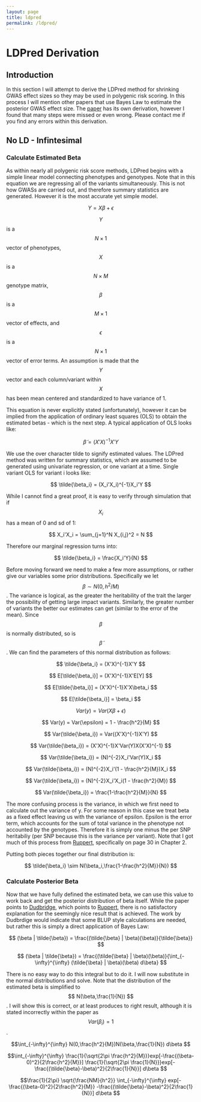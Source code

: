 ```yaml
---
layout: page
title: ldpred
permalink: /ldpred/
---
```



# LDPred Derivation

## Introduction

In this section I will attempt to derive the LDPred method for shrinking GWAS effect sizes so they may be used in polygenic risk scoring.  In this process I will mention other papers that use Bayes Law to estimate the posterior GWAS effect size.  The [paper](https://www.cell.com/action/showPdf?pii=S0002-9297%2815%2900365-1) has its own derivation, however I found that many steps were missed or even wrong.  Please contact me if you find any errors within this derivation.

## No LD - Infintesimal

### Calculate Estimated Beta

As within nearly all polygenic risk score methods, LDPred begins with a simple linear model connecting phenotypes and genotypes.  Note that in this equation we are regressing all of the variants simultaneously.  This is not how GWASs are carried out, and therefore summary statistics are generated.  However it is the most accurate yet simple model.

$$ Y = X\beta + \epsilon $$

$$Y$$ is a $$N \times 1$$ vector of phenotypes, $$X$$ is a $$N \times M$$ genotype matrix, $$\beta$$ is a $$M \times 1$$ vector of effects, and $$\epsilon$$ is a $$N \times 1$$ vector of error terms.  An assumption is made that the $$Y$$ vector and each column/variant within $$X$$ has been mean centered and standardized to have variance of 1.

This equation is never explicitly stated (unfortunately), however it can be implied from the application of ordinary least squares (OLS) to obtain the estimated betas - which is the next step.  A typical application of OLS looks like:

$$ \tilde{\beta} = (X'X)^{-1}X'Y $$

We use the over character tilde to signify estimated values.  The LDPred method was written for summary statistics, which are assumed to be generated using univariate regression, or one variant at a time.  Single variant OLS for variant i looks like:

$$ \tilde{\beta_i} = (X_i'X_i)^{-1}X_i'Y $$

While I cannot find a great proof, it is easy to verify through simulation that if $$X_i$$ has a mean of 0 and sd of 1:

$$ X_i'X_i = \sum_{j=1}^N X_{i,j}^2 = N $$

Therefore our marginal regression turns into:

$$ \tilde{\beta_i} = \frac{X_i'Y}{N} $$

Before moving forward we need to make a few more assumptions, or rather give our variables some prior distributions.  Specifically we let $$ \beta \sim N(0,h^2/M) $$. The variance is logical, as the greater the heritability of the trait the larger the possibility of getting large impact variants.  Similarly, the greater number of variants the better our estimates can get (similar to the error of the mean).  Since $$\beta$$ is normally distributed, so is $$\tilde{\beta}$$.  We can find the parameters of this normal distribution as follows:

$$ \tilde{\beta_i} = (X'X)^{-1}X'Y $$

$$ E[\tilde{\beta_i}] = (X'X)^{-1}X'E[Y] $$

$$ E[\tilde{\beta_i}] = (X'X)^{-1}X'X\beta_i $$

$$ E[\tilde{\beta_i}] = \beta_i $$


$$ Var(y) = Var(X\beta + \epsilon) $$

$$ Var(y) = Var(\epsilon) = 1 - \frac{h^2}{M} $$

$$ Var(\tilde{\beta_i}) = Var((X'X)^{-1}X'Y) $$

$$ Var(\tilde{\beta_i}) = (X'X)^{-1}X'Var(Y)X(X'X)^{-1} $$

$$ Var(\tilde{\beta_i}) = (N)^{-2}X_i'Var(Y)X_i $$

$$ Var(\tilde{\beta_i}) = (N)^{-2}X_i'(1 - \frac{h^2}{M})X_i $$

$$ Var(\tilde{\beta_i}) = (N)^{-2}X_i'X_i(1 - \frac{h^2}{M}) $$

$$ Var(\tilde{\beta_i}) = \frac{1-\frac{h^2}{M}}{N} $$

The more confusing process is the variance, in which we first need to calculate out the variance of y.  For some reason in this case we treat beta as a fixed effect leaving us with the variance of epsilon.  Epsilon is the error term, which accounts for the sum of total variance in the phenotype not accounted by the genotypes.  Therefore it is simply one minus the per SNP heritabiliy (per SNP because this is the variance per variant). Note that I got much of this process from [Ruppert](https://www.cambridge.org/core/books/semiparametric-regression/02FC9A9435232CA67532B4D31874412C), specifically on page 30 in Chapter 2.

Putting both pieces together our final distribution is:

$$ \tilde{\beta_i} \sim N(\beta_i,\frac{1-\frac{h^2}{M}}{N}) $$

### Calculate Posterior Beta

Now that we have fully defined the estimated beta, we can use this value to work back and get the posterior distribution of beta itself.  While the paper points to [Dudbridge](https://journals.plos.org/plosgenetics/article?id=10.1371/journal.pgen.1003348), which points to [Ruppert](https://www.cambridge.org/core/books/semiparametric-regression/02FC9A9435232CA67532B4D31874412C), there is no satisfactory explanation for the seemingly nice result that is achieved.  The work by Dudbrdige would indicate that some BLUP style calculations are needed, but rather this is simply a direct application of Bayes Law:

$$ (\beta | \tilde{\beta}) = \frac{(\tilde{\beta} | \beta)(\beta)}{\tilde{\beta}} $$

$$ (\beta | \tilde{\beta}) = \frac{(\tilde{\beta} | \beta)(\beta)}{\int_{-\infty}^{\infty} (\tilde{\beta} | \beta)(\beta) d\beta}  $$

There is no easy way to do this integral but to do it.  I will now substitute in the normal distributions and solve.  Note that the distribution of the estimated beta is simplified to $$ N(\beta,\frac{1}{N}) $$.  I will show this is correct, or at least produces to right result, although it is stated incorrectly within the paper as $$Var(\beta_i)=1$$.  

$$\int_{-\infty}^{\infty} N(0,\frac{h^2}{M})N(\beta,\frac{1}{N}) d\beta $$

$$\int_{-\infty}^{\infty}    \frac{1}{\sqrt{2\pi \frac{h^2}{M}}}exp[-\frac{(\beta-0)^2}{2\frac{h^2}{M}}]    \frac{1}{\sqrt{2\pi \frac{1}{N}}}exp[-\frac{(\tilde{\beta}-\beta)^2}{2\frac{1}{N}}]   d\beta $$

$$\frac{1}{2\pi} \sqrt{\frac{NM}{h^2}}       \int_{-\infty}^{\infty}    exp[-\frac{(\beta-0)^2}{2\frac{h^2}{M}} -\frac{(\tilde{\beta}-\beta)^2}{2\frac{1}{N}}]   d\beta $$
